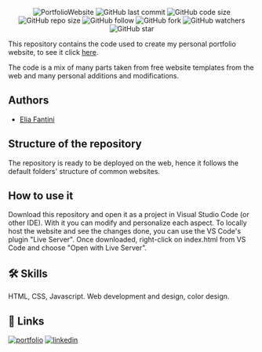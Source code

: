 <p align="center">
  <img alt="PortfolioWebsite" src="https://user-images.githubusercontent.com/62103572/192148891-353a284c-a735-4e37-8e99-583415249d79.png">
  <img alt="GitHub last commit" src="https://img.shields.io/github/last-commit/EliaFantini/Personal-Portfolio-Website">
  <img alt="GitHub code size" src="https://img.shields.io/github/languages/code-size/EliaFantini/Personal-Portfolio-Website">
  <img alt="GitHub repo size" src="https://img.shields.io/github/repo-size/EliaFantini/Personal-Portfolio-Website">
  <img alt="GitHub follow" src="https://img.shields.io/github/followers/EliaFantini?label=Follow">
  <img alt="GitHub fork" src="https://img.shields.io/github/forks/EliaFantini/Personal-Portfolio-Website?label=Fork">
  <img alt="GitHub watchers" src="https://img.shields.io/github/watchers/EliaFantini/Personal-Portfolio-Website?label=Watch">
  <img alt="GitHub star" src="https://img.shields.io/github/stars/EliaFantini/Personal-Portfolio-Website?style=social">
</p>

This repository contains the code used to create my personal portfolio website, to see it click [here](https://github.com/EliaFantini/).

The code is a mix of many parts taken from free website templates from the web and many personal additions and modifications.

## Authors
- [Elia Fantini](https://github.com/EliaFantini)

## Structure of the repository

The repository is ready to be deployed on the web, hence it follows the default folders' structure of common websites.

## How to use it
Download this repository and open it as a project in Visual Studio Code (or other IDE). With it you can modify and personalize each aspect. 
To locally host the website and see the changes done, you can use the VS Code's plugin "Live Server". Once downloaded, right-click on index.html from VS Code and choose "Open with Live Server".

## 🛠 Skills

HTML, CSS, Javascript. Web development and design, color design.

## 🔗 Links
[![portfolio](https://img.shields.io/badge/my_portfolio-000?style=for-the-badge&logo=ko-fi&logoColor=white)](https://github.com/EliaFantini/)
[![linkedin](https://img.shields.io/badge/linkedin-0A66C2?style=for-the-badge&logo=linkedin&logoColor=white)](https://www.linkedin.com/in/-elia-fantini/)
